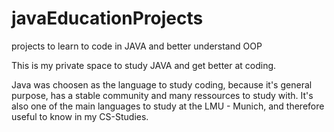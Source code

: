 # javaEducationProjects
projects to learn to code in JAVA and better understand OOP

This is my private space to study JAVA and get better at coding.

Java was choosen as the language to study coding, because it's general purpose, has a stable community and many ressources to study with.
It's also one of the main languages to study at the LMU - Munich, and therefore useful to know in my CS-Studies.
